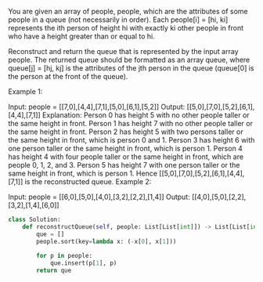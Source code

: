 You are given an array of people, people, 
which are the attributes of some people in a queue 
(not necessarily in order). 
Each people[i] = [hi, ki] represents the ith person of height hi 
with exactly ki other people in front 
who have a height greater than or equal to hi.

Reconstruct and return the queue 
that is represented by the input array people. 
The returned queue should be formatted as an array queue, 
where queue[j] = [hj, kj] is the attributes of the jth person 
in the queue (queue[0] is the person at the front of the queue).

 

Example 1:

Input: people = [[7,0],[4,4],[7,1],[5,0],[6,1],[5,2]]
Output: [[5,0],[7,0],[5,2],[6,1],[4,4],[7,1]]
Explanation:
Person 0 has height 5 with no other people taller or the same height in front.
Person 1 has height 7 with no other people taller or the same height in front.
Person 2 has height 5 with two persons taller or the same height in front, which is person 0 and 1.
Person 3 has height 6 with one person taller or the same height in front, which is person 1.
Person 4 has height 4 with four people taller or the same height in front, which are people 0, 1, 2, and 3.
Person 5 has height 7 with one person taller or the same height in front, which is person 1.
Hence [[5,0],[7,0],[5,2],[6,1],[4,4],[7,1]] is the reconstructed queue.
Example 2:

Input: people = [[6,0],[5,0],[4,0],[3,2],[2,2],[1,4]]
Output: [[4,0],[5,0],[2,2],[3,2],[1,4],[6,0]]
 

```python
class Solution:
    def reconstructQueue(self, people: List[List[int]]) -> List[List[int]]:
        que = []
        people.sort(key=lambda x: (-x[0], x[1]))
        
        for p in people:
            que.insert(p[1], p)
        return que

```
